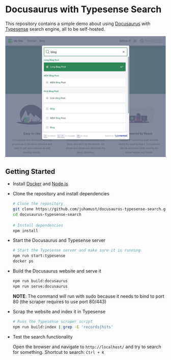 # Docusaurus with Typesense Search

This repository contains a simple demo about using [Docusaurus](https://docusaurus.io/) with [Typesense](https://typesense.org/) search engine, all to be self-hosted.

![Overview](./static/img/overview.jpg)

## Getting Started

- Install [Docker](https://www.docker.com/) and [Node.js](https://nodejs.org/en)
- Clone the repository and install dependencies

    ```bash
    # Clone the repository
    git clone https://github.com/juhamust/docusaurus-typesense-search.git
    cd docusaurus-typesense-search

    # Install dependencies
    npm install
    ```

- Start the Docusaurus and Typesense server

    ```bash
    # Start the Typesense server and make sure it is running
    npm run start:typesense
    docker ps
    ```

- Build the Docusaurus website and serve it

    ```bash
    npm run build:docusaurus
    npm run serve:docusaurus
    ```

  **NOTE**: The command will run with sudo because it needs to bind to port 80 (the scraper requires to use port 80/443)

- Scrap the website and index it in Typesense

    ```bash
    # Runs the Typesense scraper script
    npm run build:index | grep -E 'records|hits' 
    ```

- Test the search functionality

    Open the browser and navigate to `http://localhost/` and try to search for something. Shortcut to search: `Ctrl + K`